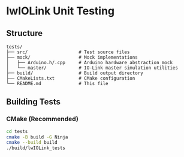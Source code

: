 # lwIOLink Unit Testing

## Structure

```
tests/
├── src/                   # Test source files
├── mock/                  # Mock implementations
│   ├── Arduino.h/.cpp     # Arduino hardware abstraction mock
│   └── master/            # IO-Link master simulation utilities
├── build/                 # Build output directory
├── CMakeLists.txt         # CMake configuration
└── README.md              # This file
```

## Building Tests

### CMake (Recommended)
```bash
cd tests
cmake -B build -G Ninja
cmake --build build
./build/lwIOLink_tests
```